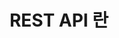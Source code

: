 ---
layout: post
title: REST API 란
subtitle: 
gh-repo: 
gh-badge: [star, fork, follow]
tags: [Study]
categories : [Other]
---